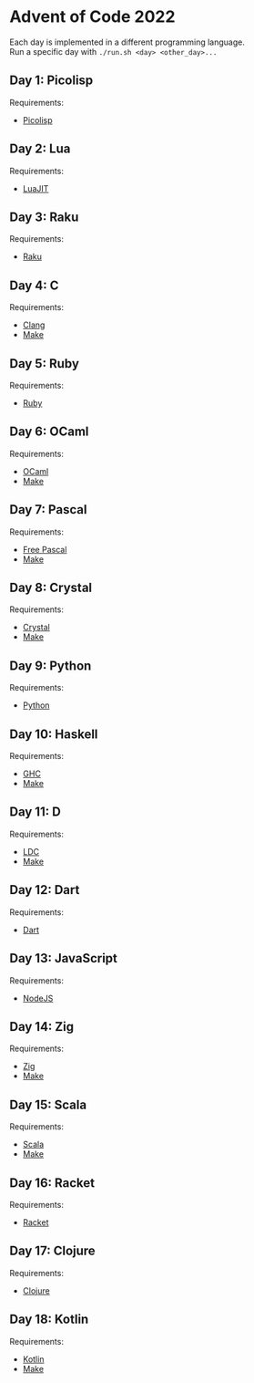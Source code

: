 # Advent of Code 2022
Each day is implemented in a different programming language.  
Run a specific day with `./run.sh <day> <other_day>...`

## Day 1: Picolisp
Requirements:
 - [Picolisp](https://picolisp.com/)

## Day 2: Lua
Requirements:
 - [LuaJIT](https://luajit.org/)

## Day 3: Raku
Requirements:
 - [Raku](https://www.raku.org/)

## Day 4: C
Requirements:
 - [Clang](https://clang.llvm.org/)
 - [Make](https://www.gnu.org/software/make/)

## Day 5: Ruby
Requirements:
 - [Ruby](https://www.ruby-lang.org/)

## Day 6: OCaml
Requirements:
 - [OCaml](https://ocaml.org/)
 - [Make](https://www.gnu.org/software/make/)

## Day 7: Pascal
Requirements:
 - [Free Pascal](https://www.freepascal.org/)
 - [Make](https://www.gnu.org/software/make/)

## Day 8: Crystal
Requirements:
 - [Crystal](https://crystal-lang.org/)
 - [Make](https://www.gnu.org/software/make/)

## Day 9: Python
Requirements:
 - [Python](https://www.python.org/)

## Day 10: Haskell
Requirements:
 - [GHC](https://www.haskell.org/ghc/)
 - [Make](https://www.gnu.org/software/make/)

## Day 11: D
Requirements:
 - [LDC](https://wiki.dlang.org/LDC)
 - [Make](https://www.gnu.org/software/make/)

## Day 12: Dart
Requirements:
 - [Dart](https://dart.dev/)

## Day 13: JavaScript
Requirements:
 - [NodeJS](https://nodejs.org/)

## Day 14: Zig
Requirements:
 - [Zig](https://ziglang.org/)
 - [Make](https://www.gnu.org/software/make/)

## Day 15: Scala
Requirements:
 - [Scala](https://www.scala-lang.org/)
 - [Make](https://www.gnu.org/software/make/)

## Day 16: Racket
Requirements:
 - [Racket](https://racket-lang.org/)

## Day 17: Clojure
Requirements:
 - [Clojure](https://clojure.org/)

## Day 18: Kotlin
Requirements:
 - [Kotlin](https://kotlinlang.org/)
 - [Make](https://www.gnu.org/software/make/)
